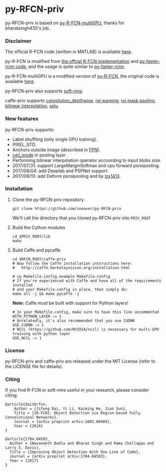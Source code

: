 # py-RFCN-priv
py-RFCN-priv is based on [py-R-FCN-multiGPU](https://github.com/bharatsingh430/py-R-FCN-multiGPU), thanks for bharatsingh430's job.


### Disclaimer

The official R-FCN code (written in MATLAB) is available [here](https://github.com/daijifeng001/R-FCN).

py-R-FCN is modified from [the offcial R-FCN implementation](https://github.com/daijifeng001/R-FCN) and  [py-faster-rcnn code](https://github.com/rbgirshick/py-faster-rcnn ), and the usage is quite similar to [py-faster-rcnn](https://github.com/rbgirshick/py-faster-rcnn ).

py-R-FCN-multiGPU is a modified version of [py-R-FCN](https://github.com/Orpine/py-R-FCN), the original code is available [here](https://github.com/bharatsingh430/py-R-FCN-multiGPU).

py-RFCN-priv also supports [soft-nms](https://github.com/bharatsingh430/soft-nms).

caffe-priv supports [convolution_depthwise](https://github.com/BVLC/caffe/pull/5665/files), [roi warping](https://github.com/daijifeng001/caffe-mnc), [roi mask pooling](https://github.com/craftGBD/caffe-GBD), [bilinear interpolation](https://bitbucket.org/deeplab/deeplab-public/), [selu](https://github.com/HolmesShuan/SNNs-Self-Normalizing-Neural-Networks-Caffe-Reimplementation).


### New features

py-RFCN-priv supports:
 - Label shuffling (only single GPU training).
 - PIXEL_STD.
 - Anchors outside image (described in [FPN](https://arxiv.org/abs/1612.03144)).
 - [ceil_mode](https://github.com/BVLC/caffe/pull/3057/files) in pooling layer .
 - Performing bilinear interpolation operator accoording to input blobs size.
 - 2017/07/31:  support LargeMarginSoftmax and cpu forward psroipooling.
 - 2017/08/04:  add Deeplab and PSPNet support.
 - 2017/08/10:  add Deform psroipooling and by [lzx1413](https://github.com/lzx1413).
 
 
### Installation

1. Clone the py-RFCN-priv repository
    ```Shell
    git clone https://github.com/soeaver/py-RFCN-priv
    ```
    We'll call the directory that you cloned py-RFCN-priv into `PRIV_ROOT`

2. Build the Cython modules
    ```Shell
    cd $PRIV_ROOT/lib
    make
    ```
    
3. Build Caffe and pycaffe
    ```Shell
    cd $RFCN_ROOT/caffe-priv
    # Now follow the Caffe installation instructions here:
    #   http://caffe.berkeleyvision.org/installation.html
    
    # cp Makefile.config.example Makefile.config
    # If you're experienced with Caffe and have all of the requirements installed
    # and your Makefile.config in place, then simply do:
    make all -j && make pycaffe -j
   ```    
   
   **Note:** Caffe *must* be built with support for Python layers!
    ```make
    # In your Makefile.config, make sure to have this line uncommented
    WITH_PYTHON_LAYER := 1
    # Unrelatedly, it's also recommended that you use CUDNN
    USE_CUDNN := 1
    # NCCL (https://github.com/NVIDIA/nccl) is necessary for multi-GPU training with python layer
    USE_NCCL := 1
    ```
   
  ### License

py-RFCN-priv and caffe-priv are released under the MIT License (refer to the LICENSE file for details).


### Citing 

If you find R-FCN or soft-nms useful in your research, please consider citing:

    @article{dai16rfcn,
        Author = {Jifeng Dai, Yi Li, Kaiming He, Jian Sun},
        Title = {{R-FCN}: Object Detection via Region-based Fully Convolutional Networks},
        Journal = {arXiv preprint arXiv:1605.06409},
        Year = {2016}
    }
    
    @article{1704.04503,
      Author = {Navaneeth Bodla and Bharat Singh and Rama Chellappa and Larry S. Davis},
      Title = {Improving Object Detection With One Line of Code},
      Journal = {arXiv preprint arXiv:1704.04503},
      Year = {2017}
    }

